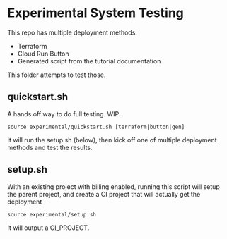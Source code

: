 # Experimental System Testing

This repo has multiple deployment methods: 

 * Terraform
 * Cloud Run Button
 * Generated script from the tutorial documentation

This folder attempts to test those. 

## quickstart.sh

A hands off way to do full testing. WIP. 

```
source experimental/quickstart.sh [terraform|button|gen]
```

It will run the setup.sh (below), then kick off one of multiple deployment methods and test the results. 


## setup.sh

With an existing project with billing enabled, running this script will setup the parent project, and create a CI project that will actually get the deployment

```
source experimental/setup.sh
```

It will output a CI_PROJECT. 
